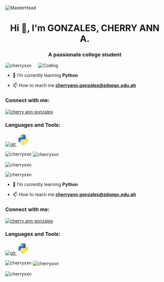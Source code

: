 ![MasterHead](https://user-images.githubusercontent.com/95478989/198955082-6e78ebb5-e1e4-49f9-8d32-6e5af3984dcd.gif)
<h1 align="center">Hi 👋, I'm GONZALES, CHERRY ANN A.</h1>
<h3 align="center">A passionate college student</h3>
<img align="right" alt="Coding" width="400" src="https://mir-s3-cdn-cf.behance.net/project_modules/disp/601014116770475.6068beff4640a.gif">

<p align="left"> <img src="https://komarev.com/ghpvc/?username=cherryxxn&label=Profile%20views&color=0e75b6&style=flat" alt="cherryxxn" /> </p>

- 🌱 I’m currently learning **Python**

- 📫 How to reach me **cherryann.gonzales@zdspgc.edu.ph**

<h3 align="left">Connect with me:</h3>
<p align="left">
<a href="https://fb.com/cherry ann gonzales" target="blank"><img align="center" src="https://raw.githubusercontent.com/rahuldkjain/github-profile-readme-generator/master/src/images/icons/Social/facebook.svg" alt="cherry ann gonzales" height="30" width="40" /></a>
</p>

<h3 align="left">Languages and Tools:</h3>
<p align="left"> <a href="https://git-scm.com/" target="_blank" rel="noreferrer"> <img src="https://www.vectorlogo.zone/logos/git-scm/git-scm-icon.svg" alt="git" width="40" height="40"/> </a> <a href="https://www.python.org" target="_blank" rel="noreferrer"> <img src="https://raw.githubusercontent.com/devicons/devicon/master/icons/python/python-original.svg" alt="python" width="40" height="40"/> </a> </p>

<p><img align="left" src="https://github-readme-stats.vercel.app/api/top-langs?username=cherryxxn&show_icons=true&locale=en&layout=compact" alt="cherryxxn" /></p>

<p>&nbsp;<img align="center" src="https://github-readme-stats.vercel.app/api?username=cherryxxn&show_icons=true&locale=en" alt="cherryxxn" /></p>

<p><img align="center" src="https://github-readme-streak-stats.herokuapp.com/?user=cherryxxn&" alt="cherryxxn" /></p>


<p align="left"> <img src="https://komarev.com/ghpvc/?username=cherryxxn&label=Profile%20views&color=0e75b6&style=flat" alt="cherryxxn" /> </p>

- 🌱 I’m currently learning **Python**

- 📫 How to reach me **cherryann.gonzales@zdspgc.edu.ph**

<h3 align="left">Connect with me:</h3>
<p align="left">
<a href="https://fb.com/cherry ann gonzales" target="blank"><img align="center" src="https://raw.githubusercontent.com/rahuldkjain/github-profile-readme-generator/master/src/images/icons/Social/facebook.svg" alt="cherry ann gonzales" height="30" width="40" /></a>
</p>

<h3 align="left">Languages and Tools:</h3>
<p align="left"> <a href="https://git-scm.com/" target="_blank" rel="noreferrer"> <img src="https://www.vectorlogo.zone/logos/git-scm/git-scm-icon.svg" alt="git" width="40" height="40"/> </a> <a href="https://www.python.org" target="_blank" rel="noreferrer"> <img src="https://raw.githubusercontent.com/devicons/devicon/master/icons/python/python-original.svg" alt="python" width="40" height="40"/> </a> </p>

<p><img align="left" src="https://github-readme-stats.vercel.app/api/top-langs?username=cherryxxn&show_icons=true&locale=en&layout=compact" alt="cherryxxn" /></p>

<p>&nbsp;<img align="center" src="https://github-readme-stats.vercel.app/api?username=cherryxxn&show_icons=true&locale=en" alt="cherryxxn" /></p>

<p><img align="center" src="https://github-readme-streak-stats.herokuapp.com/?user=cherryxxn&" alt="cherryxxn" /></p>
